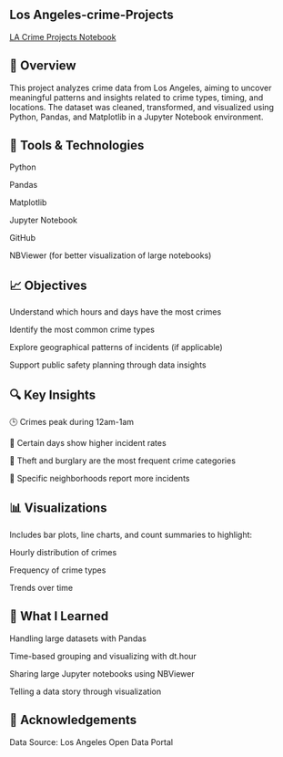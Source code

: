 ## Los Angeles-crime-Projects
[LA Crime Projects Notebook]((https://github.com/imVetrii/la-crime-Projects/blob/main/LA%20Crime%20Projects%20(Python%2C%20Pandas%2C%20Matplotlib%2C%20Jupyter%20Notebook%2C).ipynb))


## 📌 Overview
This project analyzes crime data from Los Angeles, aiming to uncover meaningful patterns and insights related to crime types, timing, and locations. The dataset was cleaned, transformed, and visualized using Python, Pandas, and Matplotlib in a Jupyter Notebook environment.

 
## 🧰 Tools & Technologies
Python

Pandas

Matplotlib

Jupyter Notebook

GitHub

NBViewer (for better visualization of large notebooks)

## 📈 Objectives
Understand which hours and days have the most crimes

Identify the most common crime types

Explore geographical patterns of incidents (if applicable)

Support public safety planning through data insights


## 🔍 Key Insights
🕒 Crimes peak during 12am-1am

 📆 Certain days show higher incident rates

🚓 Theft and burglary are the most frequent crime categories

📍 Specific neighborhoods report more incidents



## 📊 Visualizations
Includes bar plots, line charts, and count summaries to highlight:

Hourly distribution of crimes

Frequency of crime types

Trends over time




## 🧠 What I Learned
Handling large datasets with Pandas

Time-based grouping and visualizing with dt.hour

Sharing large Jupyter notebooks using NBViewer

Telling a data story through visualization


## 🙌 Acknowledgements
Data Source: Los Angeles Open Data Portal


